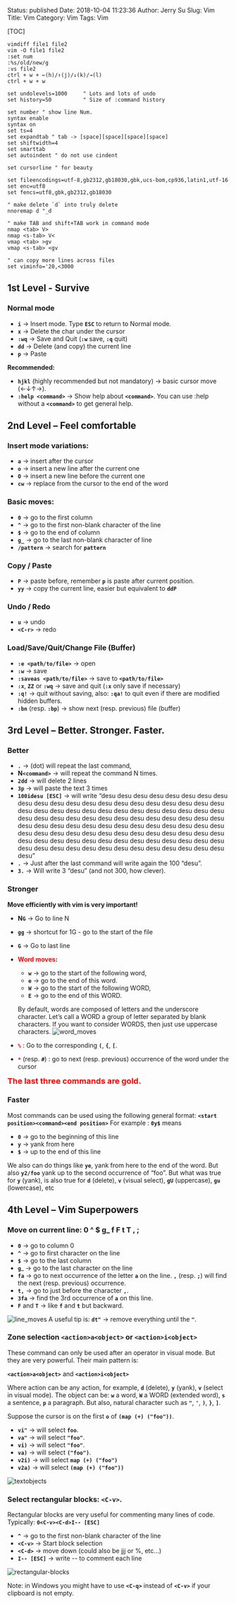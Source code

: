 Status: published
Date: 2018-10-04 11:23:36 
Author: Jerry Su
Slug: Vim
Title: Vim
Category: Vim
Tags: Vim

[TOC]

```
vimdiff file1 file2
vim -O file1 file2
:set num
:%s/old/new/g
:vs file2
ctrl + w + ←(h)/↑(j)/↓(k)/→(l)
ctrl + w + w
```

```
set undolevels=1000     " Lots and lots of undo
set history=50          " Size of :command history

set number " show line Num.
syntax enable
syntax on
set ts=4
set expandtab " tab -> [space][space][space][space]
set shiftwidth=4
set smarttab
set autoindent " do not use cindent

set cursorline " for beauty

set fileencodings=utf-8,gb2312,gb18030,gbk,ucs-bom,cp936,latin1,utf-16
set enc=utf8
set fencs=utf8,gbk,gb2312,gb18030

" make delete `d` into truly delete
nnoremap d "_d

" make TAB and shift+TAB work in command mode
nmap <tab> V>       
nmap <s-tab> V<
vmap <tab> >gv
vmap <s-tab> <gv

" can copy more lines across files
set viminfo='20,<3000
```
## 1st Level - Survive

### Normal mode

- **`i`** → Insert mode. Type **`ESC`** to return to Normal mode.
- **`x`** → Delete the char under the cursor
- **`:wq`** → Save and Quit (**`:w`** save, **`:q`** quit)
- **`dd`** → Delete (and copy) the current line
- **`p`** → Paste

**Recommended:**

- **`hjkl`** (highly recommended but not mandatory) → basic cursor move (←↓↑→). 
- **`:help <command>`** → Show help about **`<command>`**. You can use :help without a **`<command>`** to get general help.

## 2nd Level – Feel comfortable

### Insert mode variations:
 
- **`a`** → insert after the cursor
- **`o`** → insert a new line after the current one
- **`O`** → insert a new line before the current one
- **`cw`** → replace from the cursor to the end of the word

### Basic moves:

- **`0`** → go to the first column
- **`^`** → go to the first non-blank character of the line
- **`$`** → go to the end of column
- **`g_`** → go to the last non-blank character of line
- **`/pattern`** → search for **`pattern`**

### Copy / Paste

- **`P`** → paste before, remember **`p`** is paste after current position.
- **`yy`** → copy the current line, easier but equivalent to **`ddP`**

### Undo / Redo

- **`u`** → undo
- **`<C-r>`** → redo

### Load/Save/Quit/Change File (Buffer)

- **`:e <path/to/file>`** → open
- **`:w`** → save
- **`:saveas <path/to/file>`** → save to **`<path/to/file>`**
- **`:x`**, **`ZZ`** or **`:wq`** → save and quit (**`:x`** only save if necessary)
- **`:q!`** → quit without saving, also: **`:qa!`** to quit even if there are modified hidden buffers.
- **`:bn`** (resp. **`:bp`**) → show next (resp. previous) file (buffer)

## 3rd Level – Better. Stronger. Faster.

### Better

- **`.`** → (dot) will repeat the last command,
- **N`<command>`** → will repeat the command N times.
- **`2dd`** → will delete 2 lines
- **`3p`** → will paste the text 3 times
- **`100idesu [ESC]`** → will write “desu desu desu desu desu desu desu desu desu desu desu desu desu desu desu desu desu desu desu desu desu desu desu desu desu desu desu desu desu desu desu desu desu desu desu desu desu desu desu desu desu desu desu desu desu desu desu desu desu desu desu desu desu desu desu desu desu desu desu desu desu desu desu desu desu desu desu desu desu desu desu desu desu desu desu desu desu desu desu desu desu desu desu desu desu desu desu desu desu desu desu desu desu desu desu desu desu desu desu desu”
- **`.`** → Just after the last command will write again the 100 “desu”.
- **`3.`** → Will write 3 “desu” (and not 300, how clever).

### Stronger

**Move efficiently with vim is very important!**

- **N`G`** → Go to line N
- **`gg`** → shortcut for 1G - go to the start of the file
- **`G`** → Go to last line

- **<font color=red>Word moves</font>:**
	- **`w`** → go to the start of the following word,
	- **`e`** → go to the end of this word.
	- **`W`** → go to the start of the following WORD,
	- **`E`** → go to the end of this WORD.
	
	By default, words are composed of letters and the underscore character. Let’s call a WORD a group of letter separated by blank characters. If you want to consider WORDS, then just use uppercase characters.
![word_moves](images/Vim/word_moves.jpg)
	
- **<font color=red>`%`</font>** : Go to the corresponding **`(`**, **`{`**, **`[`**.
- **<font color=red>`*`</font>** (resp. **`#`**) : go to next (resp. previous) occurrence of the word under the cursor

**<font color=red size=4>The last three commands are gold.</font>**

### Faster

Most commands can be used using the following general format:
**`<start position><command><end position>`**
For example : **`0y$`** means
- **`0`** → go to the beginning of this line
- **`y`** → yank from here
- **`$`** → up to the end of this line

We also can do things like **`ye`**, yank from here to the end of the word. But also **`y2/foo`** yank up to the second occurrence of “foo”.
But what was true for **`y`** (yank), is also true for **`d`** (delete), **`v`** (visual select), **`gU`** (uppercase), **`gu`** (lowercase), etc

## 4th Level – Vim Superpowers

### Move on current line: 0 ^ $ g_ f F t T , ;

- **`0`** → go to column 0
- **`^`** → go to first character on the line
- **`$`** → go to the last column
- **`g`**_ → go to the last character on the line
- **`fa`** → go to next occurrence of the letter **`a`** on the line. **`,`** (resp. **`;`**) will find the next (resp. previous) occurrence.
- **`t,`** → go to just before the character **`,`**.
- **`3fa`** → find the 3rd occurrence of **`a`** on this line.
- **`F`** and **`T`** → like **`f`** and **`t`** but backward.

![line_moves](images/Vim/line_moves.jpg)
A useful tip is: **`dt"`** → remove everything until the **`"`**.

### Zone selection **`<action>a<object>`** or **`<action>i<object>`**

These command can only be used after an operator in visual mode. But they are very powerful. Their main pattern is:

**`<action>a<object>`** and **`<action>i<object>`**

Where action can be any action, for example, **`d`** (delete), **`y`** (yank), **`v`** (select in visual mode). The object can be: **`w`** a word, **`W`** a WORD (extended word), **`s`** a sentence, **`p`** a paragraph. But also, natural character such as **`"`**, **`'`**, **`)`**, **`}`**, **`]`**.

Suppose the cursor is on the first **`o`** of **`(map (+) ("foo"))`**.

- **`vi"`** → will select **`foo`**.
- **`va"`** → will select **`"foo"`**.
- **`vi)`** → will select **`"foo"`**.
- **`va)`** → will select **`("foo")`**.
- **`v2i)`** → will select **`map (+) ("foo")`**
- **`v2a)`** → will select **`(map (+) ("foo"))`**

![textobjects](images/Vim/textobjects.jpg)

### Select rectangular blocks: **`<C-v>`**.

Rectangular blocks are very useful for commenting many lines of code. Typically: **`0<C-v><C-d>I-- [ESC]`**

- **`^`** → go to the first non-blank character of the line
- **`<C-v>`** → Start block selection
- **`<C-d>`** → move down (could also be jjj or %, etc…)
- **`I-- [ESC]`** → write -- to comment each line

![rectangular-blocks](images/Vim/rectangular-blocks.gif)

Note: in Windows you might have to use **`<C-q>`** instead of **`<C-v>`** if your clipboard is not empty.
